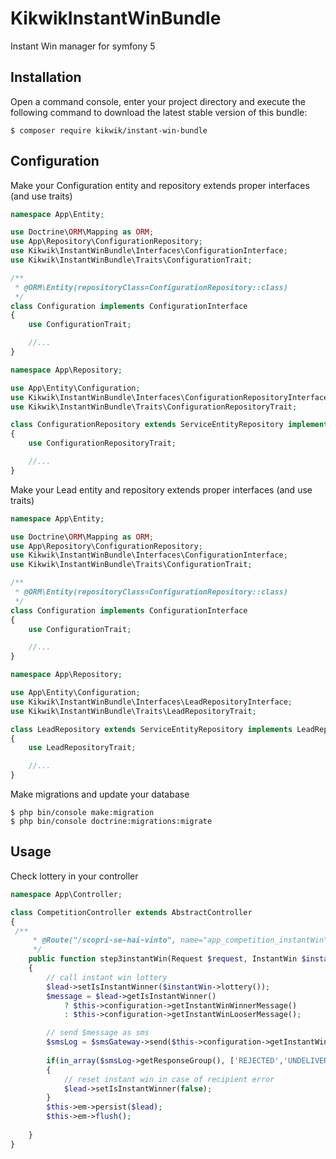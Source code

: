 KikwikInstantWinBundle
======================

Instant Win manager for symfony 5


Installation
------------

Open a command console, enter your project directory and execute the
following command to download the latest stable version of this bundle:

```console
$ composer require kikwik/instant-win-bundle
```

Configuration
-------------

Make your Configuration entity and repository extends proper interfaces (and use traits)

```php
namespace App\Entity;

use Doctrine\ORM\Mapping as ORM;
use App\Repository\ConfigurationRepository;
use Kikwik\InstantWinBundle\Interfaces\ConfigurationInterface;
use Kikwik\InstantWinBundle\Traits\ConfigurationTrait;

/**
 * @ORM\Entity(repositoryClass=ConfigurationRepository::class)
 */
class Configuration implements ConfigurationInterface
{
    use ConfigurationTrait;

    //...
}
```

```php
namespace App\Repository;

use App\Entity\Configuration;
use Kikwik\InstantWinBundle\Interfaces\ConfigurationRepositoryInterface;
use Kikwik\InstantWinBundle\Traits\ConfigurationRepositoryTrait;

class ConfigurationRepository extends ServiceEntityRepository implements ConfigurationRepositoryInterface
{
    use ConfigurationRepositoryTrait;

    //...
}
```

Make your Lead entity and repository extends proper interfaces (and use traits)

```php
namespace App\Entity;

use Doctrine\ORM\Mapping as ORM;
use App\Repository\ConfigurationRepository;
use Kikwik\InstantWinBundle\Interfaces\ConfigurationInterface;
use Kikwik\InstantWinBundle\Traits\ConfigurationTrait;

/**
 * @ORM\Entity(repositoryClass=ConfigurationRepository::class)
 */
class Configuration implements ConfigurationInterface
{
    use ConfigurationTrait;

    //...
}
```

```php
namespace App\Repository;

use App\Entity\Configuration;
use Kikwik\InstantWinBundle\Interfaces\LeadRepositoryInterface;
use Kikwik\InstantWinBundle\Traits\LeadRepositoryTrait;

class LeadRepository extends ServiceEntityRepository implements LeadRepositoryInterface
{
    use LeadRepositoryTrait;

    //...
}
```

Make migrations and update your database

```console
$ php bin/console make:migration
$ php bin/console doctrine:migrations:migrate
```

Usage
-----

Check lottery in your controller

```php
namespace App\Controller;

class CompetitionController extends AbstractController
{
 /**
     * @Route("/scopri-se-hai-vinto", name="app_competition_instantWin")
     */
    public function step3instantWin(Request $request, InstantWin $instantWin)
    {
        // call instant win lottery
        $lead->setIsInstantWinner($instantWin->lottery());
        $message = $lead->getIsInstantWinner()
            ? $this->configuration->getInstantWinWinnerMessage()
            : $this->configuration->getInstantWinLooserMessage();

        // send $message as sms
        $smsLog = $smsGateway->send($this->configuration->getInstantWinSenderName(),$lead->getPhoneNumber(), $message);
        
        if(in_array($smsLog->getResponseGroup(), ['REJECTED','UNDELIVERABLE']))
        {
            // reset instant win in case of recipient error
            $lead->setIsInstantWinner(false);
        }
        $this->em->persist($lead);
        $this->em->flush();
        
    }
}
```